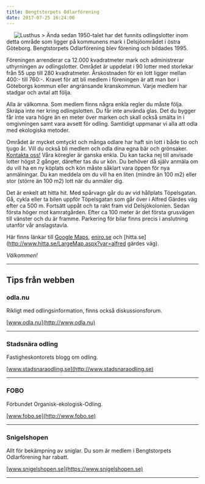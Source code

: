 ```yaml
---
title: Bengtstorpets Odlarförening
date: 2017-07-25 16:24:00
---
```

<img src="/assets/images/lusthus_akvarell.jpg" style="margin-left: 20px;" class="img-responsive img-thumbnail pull-right" alt="Lusthus">
> Ända sedan 1950-talet har det funnits odlingslotter inom detta område som ligger på kommunens mark i Delsjöområdet i östra Göteborg. Bengtstorpets Odlarförening blev förening och bildades 1995.

Föreningen arrenderar ca 12.000 kvadratmeter mark och administrerar uthyrningen av odlingslotter. Området är uppdelat i 90 lotter med storlekar från 55 upp till 280 kvadratmeter. Årskostnaden för en lott ligger mellan 400:- till 760:-.
Kravet för att bli medlem i föreningen är att man bor i Göteborgs kommun eller angränsande kranskommun. Varje medlem har stadgar och avtal att följa.

Alla är välkomna. Som medlem finns några enkla regler du måste följa. Skräpa inte ner kring odlingslotten. Du får inte använda glas. Det du bygger får inte vara högre än en meter över marken och skall också smälta in i omgivningen samt vara avsett för odling. Samtidigt uppmanar vi alla att odla med ekologiska metoder.

Området är mycket omtyckt och många odlare har haft sin lott i både tio och tjugo år. Vill du också bli medlem och odla dina egna bär och grönsaker. [Kontakta oss!](/kontakt.html) Våra köregler är ganska enkla. Du kan tacka nej till anvisade lotter högst 2 gånger, därefter tas du ur kön. Du behöver då själv anmäla om du vill ha en ny köplats och kön måste såklart vara öppen för nya anmälningar. Du kan meddela om du vill ha en liten (mindre än 100 m2) eller stor (större än 100 m2) lott när du anmäler dig.

Det är enkelt att hitta hit. Med spårvagn går du av vid hållplats Töpelsgatan. Gå, cykla eller ta bilen uppför Töpelsgatan som går över i Alfred Gärdes väg efter ca 500 m. Fortsätt uppåt och ta rakt fram vid Delsjökolonien. Sedan första höger mot kamratgården. Efter ca 100 meter är det första grusvägen till vänster och du är framme. Parkering för bilar finns precis i anslutning utanför vår anslagstavla.

Här finns länkar till [Google Maps](https://goo.gl/maps/7Y1x1ckknqj), [eniro.se](http://kartor.eniro.se/m/MAN6f) och [hitta.se](http://www.hitta.se/LargeMap.aspx?var=alfred gärdes väg).

*Välkommen!*

---

## Tips från webben

### odla.nu
Rikligt med odlingsinformation, finns också diskussionsforum.

[www.odla.nu](http://www.odla.nu)

---

### Stadsnära odling
Fastigheskontorets blogg om odling.

[www.stadsnaraodling.se](http://www.stadsnaraodling.se)

---

### FOBO
Förbundet Organisk-ekologisk-Odling.

[www.fobo.se](http://www.fobo.se)

---

### Snigelshopen
Allt för bekämpning av sniglar. Du som är medlem i Bengtstorpets Odlarförening har rabatt.

[www.snigelshopen.se](https://www.snigelshopen.se)

---
